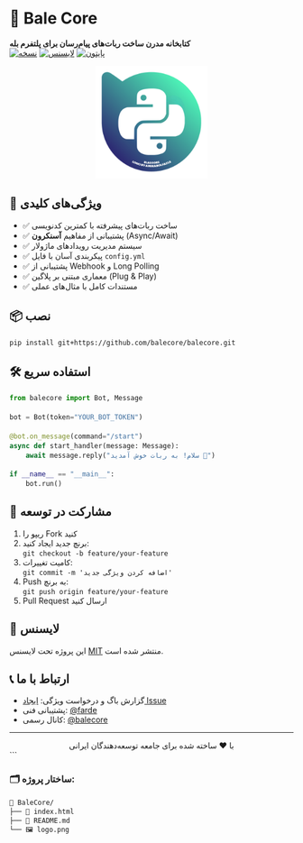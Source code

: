 # 🚀 Bale Core 
**کتابخانه مدرن ساخت ربات‌های پیام‌رسان برای پلتفرم بله**  
[![نسخه](https://img.shields.io/badge/نسخه-1.0.0_alpha-blue)](https://github.com/balecore)
[![لایسنس](https://img.shields.io/badge/لایسنس-MIT-green)](LICENSE)
[![پایتون](https://img.shields.io/badge/پایتون-3.8%2B-blue)](https://python.org)

<div align="center">
  <img src="logo.png" width="200" alt="لوگوی Bale Core">
</div>

## 🌟 ویژگی‌های کلیدی
- ✅ ساخت ربات‌های پیشرفته با کمترین کدنویسی
- ✅ پشتیبانی از مفاهیم **آسنکرون** (Async/Await)
- ✅ سیستم مدیریت رویدادهای ماژولار
- ✅ پیکربندی آسان با فایل `config.yml`
- ✅ پشتیبانی از Webhook و Long Polling
- ✅ معماری مبتنی بر پلاگین (Plug & Play)
- ✅ مستندات کامل با مثال‌های عملی

## 📦 نصب
```bash
pip install git+https://github.com/balecore/balecore.git
```

## 🛠️ استفاده سریع
```python
from balecore import Bot, Message

bot = Bot(token="YOUR_BOT_TOKEN")

@bot.on_message(command="/start")
async def start_handler(message: Message):
    await message.reply("سلام! به ربات خوش آمدید 👋")

if __name__ == "__main__":
    bot.run()
```

## 🤝 مشارکت در توسعه
1. ریپو را Fork کنید
2. برنچ جدید ایجاد کنید:  
   `git checkout -b feature/your-feature`
3. کامیت تغییرات:  
   `git commit -m 'اضافه کردن ویژگی جدید'`
4. Push به برنچ:  
   `git push origin feature/your-feature`
6. Pull Request ارسال کنید

## 📜 لایسنس
این پروژه تحت لایسنس [MIT](LICENSE) منتشر شده است.

## 📞 ارتباط با ما
- گزارش باگ و درخواست ویژگی: [ایجاد Issue](https://github.com/balecore/balecore/issues)
- پشتیبانی فنی: [@farde](http://ble.ir/farde)
- کانال رسمی: [@balecore](https://t.me/balecore)

---

<div align="center">
  با ❤️ ساخته شده برای جامعه توسعه‌دهندگان ایرانی
</div>
```

### 🗂️ ساختار پروژه:
```
📁 BaleCore/
├── 📄 index.html
├── 📄 README.md
└── 🖼️ logo.png
```
